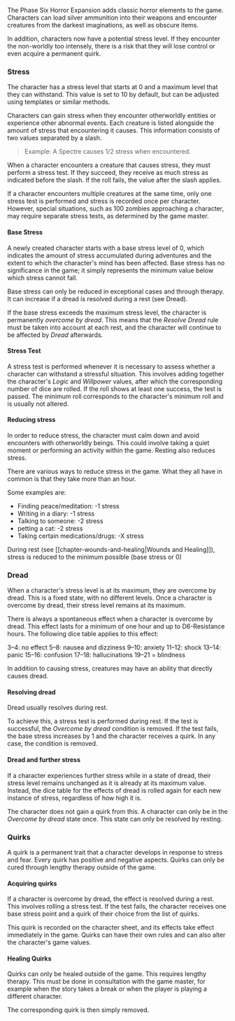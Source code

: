 The Phase Six Horror Expansion adds classic horror elements to the game. Characters can load silver ammunition into their weapons and encounter creatures from the darkest imaginations, as well as obscure items.

In addition, characters now have a potential stress level. If they encounter the non-worldly too intensely, there is a risk that they will lose control or even acquire a permanent quirk.

### Stress

The character has a stress level that starts at 0 and a maximum level that they can withstand. This value is set to 10 by default, but can be adjusted using templates or similar methods.

Characters can gain stress when they encounter otherworldly entities or experience other abnormal events. Each creature is listed alongside the amount of stress that encountering it causes. This information consists of two values separated by a slash.

> Example: A Spectre causes 1/2 stress when encountered.

When a character encounters a creature that causes stress, they must perform a stress test. If they succeed, they receive as much stress as indicated before the slash. If the roll fails, the value after the slash applies.

If a character encounters multiple creatures at the same time, only one stress test is performed and stress is recorded once per character. However, special situations, such as 100 zombies approaching a character, may require separate stress tests, as determined by the game master.

#### Base Stress

A newly created character starts with a base stress level of 0, which indicates the amount of stress accumulated during adventures and the extent to which the character's mind has been affected. Base stress has no significance in the game; it simply represents the minimum value below which stress cannot fall.

Base stress can only be reduced in exceptional cases and through therapy. It can increase if a dread is resolved during a rest (see Dread).

If the base stress exceeds the maximum stress level, the character is permanently *overcome by dread*. This means that the *Resolve Dread* rule must be taken into account at each rest, and the character will continue to be affected by *Dread* afterwards.

#### Stress Test

A stress test is performed whenever it is necessary to assess whether a character can withstand a stressful situation. This involves adding together the character's *Logic* and *Willpower* values, after which the corresponding number of dice are rolled. If the roll shows at least one success, the test is passed. The minimum roll corresponds to the character's minimum roll and is usually not altered.

#### Reducing stress

In order to reduce stress, the character must calm down and avoid encounters with otherworldly beings. This could involve taking a quiet moment or performing an activity within the game. Resting also reduces stress.

There are various ways to reduce stress in the game. What they all have in common is that they take more than an hour.

Some examples are:

- Finding peace/meditation: -1 stress
- Writing in a diary: -1 stress
- Talking to someone: -2 stress
- petting a cat: -2 stress
- Taking certain medications/drugs: -X stress

During rest (see [[chapter-wounds-and-healing|Wounds and Healing]]), stress is reduced to the minimum possible (base stress or 0)

### Dread

When a character's stress level is at its maximum, they are overcome by dread. This is a fixed state, with no different levels. Once a character is overcome by dread, their stress level remains at its maximum.

There is always a spontaneous effect when a character is overcome by dread. This effect lasts for a minimum of one hour and up to D6-Resistance hours. The following dice table applies to this effect:

3–4: no effect
5–8: nausea and dizziness
9–10: anxiety
11–12: shock
13–14: panic
15–16: confusion
17–18: hallucinations
19–21 = blindness

In addition to causing stress, creatures may have an ability that directly causes dread.

#### Resolving dread

Dread usually resolves during rest.

To achieve this, a stress test is performed during rest. If the test is successful, the *Overcome by dread* condition is removed. If the test fails, the base stress increases by 1 and the character receives a quirk. In any case, the condition is removed.

#### Dread and further stress

If a character experiences further stress while in a state of dread, their stress level remains unchanged as it is already at its maximum value. Instead, the dice table for the effects of dread is rolled again for each new instance of stress, regardless of how high it is.

The character does not gain a quirk from this. A character can only be in the *Overcome by dread* state once. This state can only be resolved by resting.

### Quirks

A quirk is a permanent trait that a character develops in response to stress and fear. Every quirk has positive and negative aspects. Quirks can only be cured through lengthy therapy outside of the game.

#### Acquiring quirks

If a character is overcome by dread, the effect is resolved during a rest. This involves rolling a stress test. If the test fails, the character receives one base stress point and a quirk of their choice from the list of quirks.

This quirk is recorded on the character sheet, and its effects take effect immediately in the game. Quirks can have their own rules and can also alter the character's game values.

#### Healing Quirks

Quirks can only be healed outside of the game. This requires lengthy therapy. This must be done in consultation with the game master, for example when the story takes a break or when the player is playing a different character.

The corresponding quirk is then simply removed.